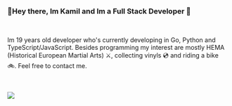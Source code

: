 ### <p>👋Hey there, Im Kamil and Im a Full Stack Developer 👋</p>
<br>
<p>
  Im 19 years old developer who's currently developing in Go, Python and TypeScript/JavaScript. Besides programming my interest are mostly HEMA (Historical European Martial Arts) ⚔️, collecting vinyls 💿 and riding a bike 🚲. Feel free to contact me.
</p>
<br>
<p>
  <img src="https://github-readme-stats.vercel.app/api?username=Avngarde&count_private=true&theme=dracula"></img>
</p>
<br>
